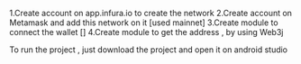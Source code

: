 1.Create account on app.infura.io to create the network
2.Create account on Metamask and add this network on it [used mainnet]
3.Create module to connect the wallet []
4.Create module to get the address , by using Web3j

To run the project , just download the project and open it
on android studio 

